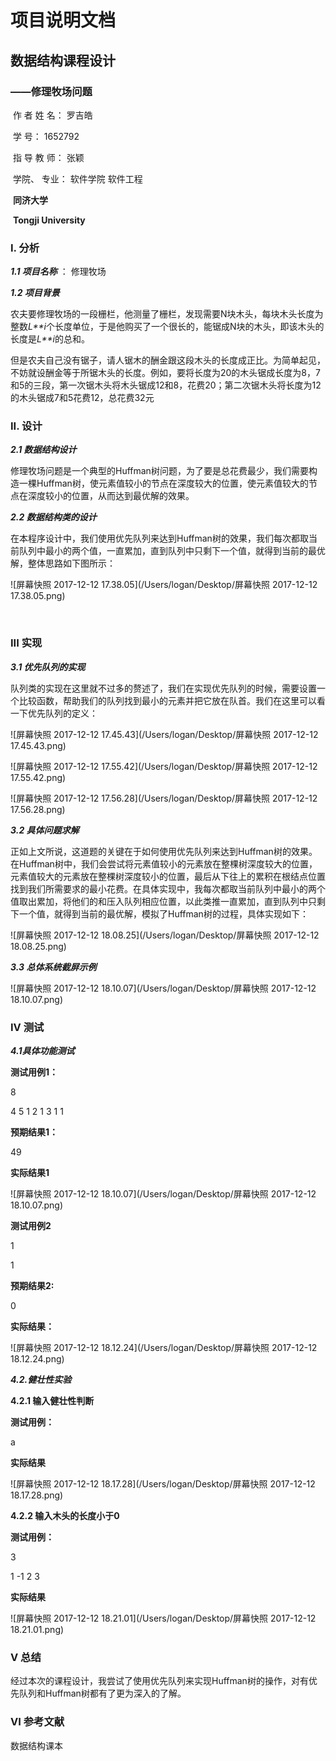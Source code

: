 # 	





# 项目说明文档

## 数据结构课程设计

### ——修理牧场问题









​					作 者 姓 名：   罗吉皓           

​					学       号：     1652792          

​					指 导 教 师：    张颖            

​					学院、 专业：   软件学院 软件工程 







​						    **同济大学**

​					     **Tongji University**









####  





### **I. 分析**

***1.1 项目名称*** ： 修理牧场

***1.2 项目背景***

​	农夫要修理牧场的一段栅栏，他测量了栅栏，发现需要N块木头，每块木头长度为整数*L**i*个长度单位，于是他购买了一个很长的，能锯成N块的木头，即该木头的长度是*L**i*的总和。

​	但是农夫自己没有锯子，请人锯木的酬金跟这段木头的长度成正比。为简单起见，不妨就设酬金等于所锯木头的长度。例如，要将长度为20的木头锯成长度为8，7和5的三段，第一次锯木头将木头锯成12和8，花费20；第二次锯木头将长度为12的木头锯成7和5花费12，总花费32元	

### **II. 设计**

***2.1 数据结构设计***

​	修理牧场问题是一个典型的Huffman树问题，为了要是总花费最少，我们需要构造一棵Huffman树，使元素值较小的节点在深度较大的位置，使元素值较大的节点在深度较小的位置，从而达到最优解的效果。

***2.2 数据结构类的设计***

​	在本程序设计中，我们使用优先队列来达到Huffman树的效果，我们每次都取当前队列中最小的两个值，一直累加，直到队列中只剩下一个值，就得到当前的最优解，整体思路如下图所示：

![屏幕快照 2017-12-12 17.38.05](/Users/logan/Desktop/屏幕快照 2017-12-12 17.38.05.png)

​	

### **III 实现**

***3.1 优先队列的实现***

​	队列类的实现在这里就不过多的赘述了，我们在实现优先队列的时候，需要设置一个比较函数，帮助我们的队列找到最小的元素并把它放在队首。我们在这里可以看一下优先队列的定义：

![屏幕快照 2017-12-12 17.45.43](/Users/logan/Desktop/屏幕快照 2017-12-12 17.45.43.png)

![屏幕快照 2017-12-12 17.55.42](/Users/logan/Desktop/屏幕快照 2017-12-12 17.55.42.png)

![屏幕快照 2017-12-12 17.56.28](/Users/logan/Desktop/屏幕快照 2017-12-12 17.56.28.png)

***3.2  具体问题求解***

​	正如上文所说，这道题的关键在于如何使用优先队列来达到Huffman树的效果。在Huffman树中，我们会尝试将元素值较小的元素放在整棵树深度较大的位置，元素值较大的元素放在整棵树深度较小的位置，最后从下往上的累积在根结点位置找到我们所需要求的最小花费。在具体实现中，我每次都取当前队列中最小的两个值取出累加，将他们的和压入队列相应位置，以此类推一直累加，直到队列中只剩下一个值，就得到当前的最优解，模拟了Huffman树的过程，具体实现如下：

![屏幕快照 2017-12-12 18.08.25](/Users/logan/Desktop/屏幕快照 2017-12-12 18.08.25.png)

***3.3 总体系统截屏示例***

![屏幕快照 2017-12-12 18.10.07](/Users/logan/Desktop/屏幕快照 2017-12-12 18.10.07.png)

### **IV 测试**

***4.1具体功能测试***

**测试用例1：**

8

4 5 1 2 1 3 1 1

**预期结果1：**

49

**实际结果1**

![屏幕快照 2017-12-12 18.10.07](/Users/logan/Desktop/屏幕快照 2017-12-12 18.10.07.png)

**测试用例2**

1

1

**预期结果2:**

0

**实际结果：**

![屏幕快照 2017-12-12 18.12.24](/Users/logan/Desktop/屏幕快照 2017-12-12 18.12.24.png)

***4.2.健壮性实验***

**4.2.1 输入健壮性判断**

**测试用例：**

a

**实际结果**

![屏幕快照 2017-12-12 18.17.28](/Users/logan/Desktop/屏幕快照 2017-12-12 18.17.28.png)

**4.2.2 输入木头的长度小于0**

**测试用例：**

3

1 -1 2 3

**实际结果**

![屏幕快照 2017-12-12 18.21.01](/Users/logan/Desktop/屏幕快照 2017-12-12 18.21.01.png)

### **V 总结**

​	经过本次的课程设计，我尝试了使用优先队列来实现Huffman树的操作，对有优先队列和Huffman树都有了更为深入的了解。

### **VI 参考文献**

数据结构课本